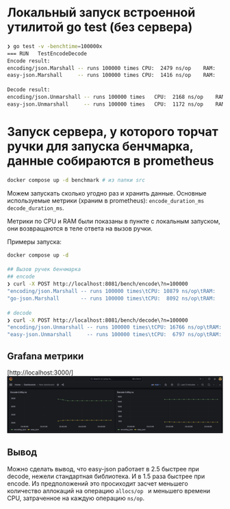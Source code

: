 # Локальный запуск встроенной утилитой go test (без сервера)
```bash
❯ go test -v -benchtime=100000x
=== RUN   TestEncodeDecode
Encode result:
encoding/json.Marshall -- runs 100000 times	CPU:  2479 ns/op	RAM:    12 allocs/op  1321 bytes/op
easy-json.Marshall     -- runs 100000 times	CPU:  1416 ns/op	RAM:    12 allocs/op  1224 bytes/op

Decode result:
encoding/json.Unmarshall -- runs 100000 times	CPU:  2168 ns/op	RAM:     9 allocs/op   392 bytes/op
easy-json.Unmarshall     -- runs 100000 times	CPU:  1172 ns/op	RAM:     5 allocs/op   112 bytes/op
```


# Запуск сервера, у которого торчат ручки для запуска бенчмарка, данные собираются в prometheus
```bash
docker compose up -d benchmark # из папки src 
```

Можем запускать сколько угодно раз и хранить данные.
Основные используемые метрики (храним в prometheus): 
`encode_duration_ms`
`decode_duration_ms`.

Метрики по CPU и RAM были показаны в пункте с локальным запуском, они возвращаются в теле ответа на вызов ручки.

Примеры запуска:
```bash
docker compose up -d

## Вызов ручек бенчмарка
## encode
❯ curl -X POST http://localhost:8081/bench/encode\?n=100000
"encoding/json.Marshall -- runs 100000 times\tCPU: 10879 ns/op\tRAM:    40 allocs/op  4323 bytes/op",
"go-json.Marshall       -- runs 100000 times\tCPU:  8092 ns/op\tRAM:    40 allocs/op  4323 bytes/op"

# decode
❯ curl -X POST http://localhost:8081/bench/decode\?n=100000
"encoding/json.Unmarshall -- runs 100000 times\tCPU: 16766 ns/op\tRAM:   100 allocs/op  4240 bytes/op"
"easy-json.Unmarshall     -- runs 100000 times\tCPU:  6797 ns/op\tRAM:    60 allocs/op  3521 bytes/op"
```



## Grafana метрики
[http://localhost:3000/]
![Alt text](image.png)

## Вывод
Можно сделать вывод, что easy-json работает в 2.5 быстрее при decode, нежели стандартная библиотека. И в 1.5 раза быстрее при encode. Из предположений это просиходит засчет меньшего количество аллокаций на операцию `allocs/op ` и меньшего времени CPU, затраченное на каждую операцию `ns/op`.


